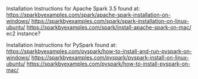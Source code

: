 Installation Instructions for Apache Spark 3.5 found at:
https://sparkbyexamples.com/spark/apache-spark-installation-on-windows/
https://sparkbyexamples.com/spark/spark-installation-on-linux-ubuntu/
https://sparkbyexamples.com/spark/install-apache-spark-on-mac/
ec2 instance?

Installation Instructions for PySpark found at:
https://sparkbyexamples.com/pyspark/how-to-install-and-run-pyspark-on-windows/
https://sparkbyexamples.com/pyspark/pyspark-install-on-linux-ubuntu/
https://sparkbyexamples.com/pyspark/how-to-install-pyspark-on-mac/

